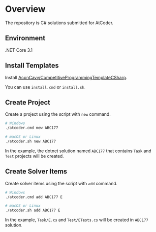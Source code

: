 # Overview

The repository is C# solutions submitted for AtCoder.

## Environment

.NET Core 3.1

## Install Templates

Install [AconCavy/CompetitiveProgrammingTemplateCSharp](https://github.com/AconCavy/CompetitiveProgrammingTemplateCSharp).

You can use `install.cmd` or `install.sh`.

## Create Project

Create a project using the script with `new` command.

```sh
# Windows
./atcoder.cmd new ABC177

# macOS or Linux
./atcoder.sh new ABC177
```

In the example, the dotnet solution named `ABC177` that contains `Task` and `Test` projects will be created.

## Create Solver Items

Create solver items using the script with `add` command.

```sh
# Windows
./atcoder.cmd add ABC177 E

# macOS or Linux
./atcoder.sh add ABC177 E
```

In the example, `Task/E.cs` and `Test/ETests.cs` will be created in `ABC177` solution.
